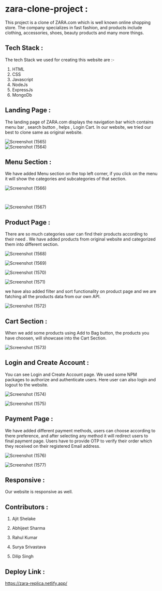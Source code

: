 # zara-clone-project :

This project is a clone of ZARA.com which is well known online shopping store. The company specializes in fast fashion, and products include clothing, accessories, shoes, beauty products and many more things.

## Tech Stack :

The tech Stack we used for creating this website are :-

1. HTML 
2. CSS
3. Javascript
4. NodeJs
5. ExpressJs
6. MongoDb


## Landing Page :
The landing page of ZARA.com displays the navigation bar which contains menu bar , search button , helps , Login Cart.
In our website, we tried our best to clone same as original website.

![Screenshot (1565)](https://user-images.githubusercontent.com/96018330/161413996-0f7d7ca2-2cf7-441c-b38e-aea2f4ff287c.png)
</br>
![Screenshot (1564)](https://user-images.githubusercontent.com/96018330/161414000-757098c5-577b-4ae7-a1f8-bbd72c77119d.png)

## Menu Section :
We have added Menu section on the top left corner, if you click on the menu it will show the categories and subcategories of that section.

![Screenshot (1566)](https://user-images.githubusercontent.com/96018330/161414073-ad61d272-b22f-412e-b1f6-27f93429e2f7.png)

</br>

![Screenshot (1567)](https://user-images.githubusercontent.com/96018330/161414081-c736973d-ca60-4870-9658-b2aa6c0ac5c8.png)

## Product Page :
There are so much categories user can find their products according to their need . We have added products from original website and categorized them into different section.

![Screenshot (1568)](https://user-images.githubusercontent.com/96018330/161414197-9674de7a-c112-498f-9224-15cc9c6a706a.png)

![Screenshot (1569)](https://user-images.githubusercontent.com/96018330/161414202-a44d63ba-d287-4620-a8a9-7df703077974.png)

![Screenshot (1570)](https://user-images.githubusercontent.com/96018330/161414205-4fa2376f-0656-4538-a25c-9a5c4d245eb4.png)

![Screenshot (1571)](https://user-images.githubusercontent.com/96018330/161414207-a6e90e0e-b30d-453a-b27f-c946c36a0b9e.png)

we have also added filter and sort functionality on product page and we are fatching all the products data from our own API.

![Screenshot (1572)](https://user-images.githubusercontent.com/96018330/161414365-351ee740-c5ad-42ed-8a39-1a37f7bcf5c7.png)

## Cart Section :
When we add some products using Add to Bag button, the products you have choosen, will showcase into the Cart Section.

![Screenshot (1573)](https://user-images.githubusercontent.com/96018330/161414350-f624202c-8c96-4e9e-8f29-c90db8d035f4.png)

## Login and Create Account : 
You can see Login and Create Account page. We used some NPM packages to authorize and authenticate users. Here user can also login and logout to the website.

![Screenshot (1574)](https://user-images.githubusercontent.com/96018330/161414370-47f54ef1-3acd-49f2-bdeb-231cb3e2aa28.png)

![Screenshot (1575)](https://user-images.githubusercontent.com/96018330/161414372-3e6c28fd-adb3-4448-9825-1fe3c8c1a404.png)

## Payment Page :
We have added different payment methods, users can choose according to there preference, and after selecting any method it will redirect users to final payment page.
Users have to provide OTP to verify their order which they received on their registered Email address.

![Screenshot (1576)](https://user-images.githubusercontent.com/96018330/161414378-3619e5f2-31c4-4429-97ca-f84511a062f1.png)

![Screenshot (1577)](https://user-images.githubusercontent.com/96018330/161414383-d36d8ccc-b115-4fc9-8a9a-52d6d91f7c6f.png)

## Responsive :
Our website is responsive as well.

## Contributors :

1. Ajit Shelake

2. Abhijeet Sharma

3. Rahul Kumar

4. Surya Srivastava

5. Dilip Singh


## Deploy Link :
https://zara-replica.netlify.app/
